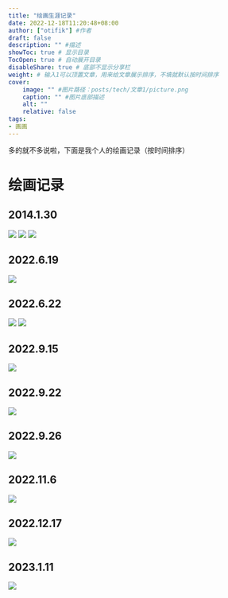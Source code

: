 ```yaml
---
title: "绘画生涯记录"
date: 2022-12-18T11:20:48+08:00
author: ["otifik"] #作者
draft: false
description: "" #描述
showToc: true # 显示目录
TocOpen: true # 自动展开目录
disableShare: true # 底部不显示分享栏
weight: # 输入1可以顶置文章，用来给文章展示排序，不填就默认按时间排序
cover:
    image: "" #图片路径：posts/tech/文章1/picture.png
    caption: "" #图片底部描述
    alt: ""
    relative: false
tags: 
- 画画 
---
```


多的就不多说啦，下面是我个人的绘画记录（按时间排序）

# 绘画记录

## 2014.1.30
![](pvz1.jpg)
![](pvz2.jpg)
![](pvz3.jpg)

## 2022.6.19
![](moca.png)

## 2022.6.22
![](anya_normal.png)
![](anya_abnormal.png)

## 2022.9.15
![](chang.png)

## 2022.9.22
![](flower.png)

## 2022.9.26
![](ena.png)

## 2022.11.6
![](bochi.png)

## 2022.12.17
![](elf.png)

## 2023.1.11
![](shinomiya.png)